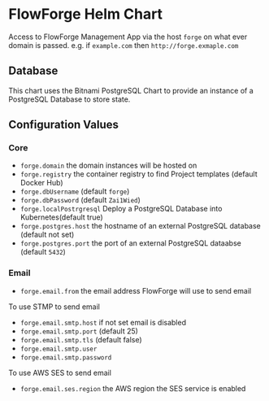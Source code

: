 # FlowForge Helm Chart

Access to FlowForge Management App via the host `forge` on what ever domain is passed. e.g. if `example.com` then `http://forge.exmaple.com`

## Database

This chart uses the Bitnami PostgreSQL Chart to provide an instance of a PostgreSQL Database to store state.

## Configuration Values

### Core

 - `forge.domain` the domain instances will be hosted on
 - `forge.registry` the container registry to find Project templates (default Docker Hub)
 - `forge.dbUsername` (default `forge`)
 - `forge.dbPassword` (default `Zai1Wied`)
 - `forge.localPostrgresql` Deploy a PostgreSQL Database into Kubernetes(default true)
 - `forge.postgres.host` the hostname of an external PostgreSQL database (default not set)
 - `forge.postgres.port` the port of an external PostgreSQL dataabse (default `5432`)

### Email

 - `forge.email.from` the email address FlowForge will use to send email

To use STMP to send email

 - `forge.email.smtp.host` if not set email is disabled
 - `forge.email.smtp.port` (default 25)
 - `forge.email.smtp.tls` (default false)
 - `forge.email.smtp.user`
 - `forge.email.smtp.password`

 To use AWS SES to send email

 - `forge.email.ses.region` the AWS region the SES service is enabled
